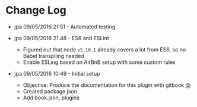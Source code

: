 # Change Log

* jpa 09/05/2016 21:51 - Automated testing


* jpa 09/05/2016 21:48 - ES6 and ESLint
    * Figured out that node `v5.10.1` already covers a lot from ES6, so no Babel transpiling needed
    * Enable ESLing based on AirBnB setup with some custom rules    
    
* jpa 09/05/2016 10:49 - Initial setup
    * Objective: Produce the documentation for this plugin with gitbook [@](docs/Gitbook_For_Documentation.md)
    * Created package.json
    * Add book.json, plugins
 